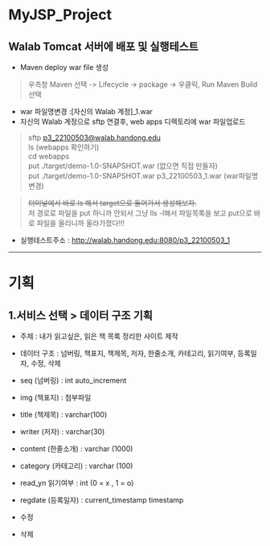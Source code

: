 # MyJSP_Project

## Walab Tomcat 서버에 배포 및 실행테스트

- Maven deploy war file 생성 <br>
> 우측창 Maven 선택 -> Lifecycle -> package -> 우클릭, Run Maven Build 선택 <br>

- war 파일명변경 :[자신의 Walab 계정]_1.war <br>
- 자신의 Walab 계정으로 sftp 연결후, web apps 디렉토리에 war 파일업로드 <br>
> sftp p3_22100503@walab.handong.edu <br>
> ls (webapps 확인하기) <br>
> cd webapps <br>
> put ./target/demo-1.0-SNAPSHOT.war (없으면 직접 만들자) <br>
> put ./target/demo-1.0-SNAPSHOT.war p3_22100503_1.war (war파일명 변경)  <br>

> ~~터미널에서 바로 ls 해서 target으로 들어가서 생성해보자.~~<br>
> 저 경로로 파일을 put 하니까 안되서 그냥 lls -l해서 파일목록을 보고 put으로 바로 파일을 올리니까 올라가졌다!!!

- 실행테스트주소 : http://walab.handong.edu:8080/p3_22100503_1

------
# 기획

## 1.서비스 선택 > 데이터 구조 기획 
- 주제 : 내가 읽고싶은, 읽은 책 목록 정리한 사이트 제작
- 데이터 구조 : 넘버링, 책표지, 책제목, 저자, 한줄소개, 카테고리, 읽기여부, 등록일자, 수정, 삭제

- seq (넘버링) : int auto_increment
- img (책표지) : 첨부파일 
- title (책제목) : varchar(100)
- writer (저자) : varchar(30)
- content (한줄소개) : varchar (1000)
- category (카테고리) : varchar (100)
- read_yn 읽기여부 : int (0 = x , 1 = o)
- regdate (등록일자) : current_timestamp timestamp
- 수정
- 삭제 

